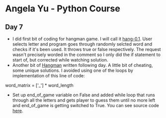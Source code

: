 # Angela Yu - Python Course
## Day 7
- I did first bit of coding for hangman game. I will call it [hang-0.1](hang-0.1.py). User selects letter and program goes through randomly selcted word and checks if it's been used. It throws true or false respectively. The request wasn't precisely worded in the comment so I only did the if statement to start of, but corrected while watching solution.
- Another bit of [Hangman](hang-0.11.py) written following day. A little bit of cheating, some unique solutions. I avoided using one of the loops by implementation of this line of code:

word_matrix = ['_'] * word_length

- Set up end_of_game variable on False and added while loop that runs through all the letters and gets player to guess them until no more left and end_of_game is getting switched to True. You can see source code [here](hang-0.2.py).